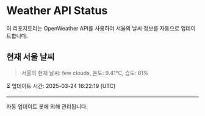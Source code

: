 
# Weather API Status

이 리포지토리는 OpenWeather API를 사용하여 서울의 날씨 정보를 자동으로 업데이트합니다.

## 현재 서울 날씨
> 서울의 현재 날씨: few clouds, 온도: 9.41°C, 습도: 81%

⏳ 업데이트 시간: 2025-03-24 16:22:19 (UTC)

---
자동 업데이트 봇에 의해 관리됩니다.
